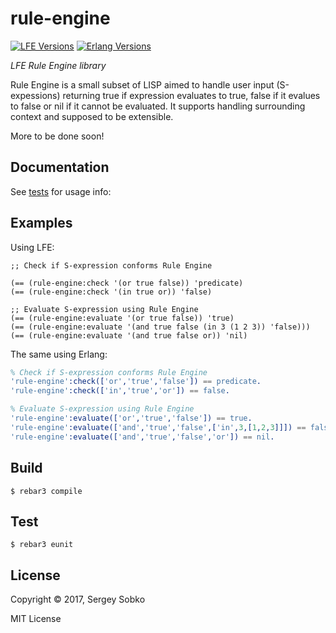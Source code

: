 rule-engine
==========

[![LFE Versions][lfe badge]][lfe]
[![Erlang Versions][erlang badge]][erlang]

*LFE Rule Engine library*

Rule Engine is a small subset of LISP aimed to handle user input (S-expessions) returning true if expression evaluates to true, false if it evalues to false or nil if it cannot be evaluated. It supports handling surrounding context and supposed to be extensible.

More to be done soon!

## Documentation

See [tests] for usage info:

## Examples

Using LFE:

```lfe
;; Check if S-expression conforms Rule Engine

(== (rule-engine:check '(or true false)) 'predicate)
(== (rule-engine:check '(in true or)) 'false)

;; Evaluate S-expression using Rule Engine
(== (rule-engine:evaluate '(or true false)) 'true)
(== (rule-engine:evaluate '(and true false (in 3 (1 2 3)) 'false)))
(== (rule-engine:evaluate '(and true false or)) 'nil)
```

The same using Erlang:

```erlang
% Check if S-expression conforms Rule Engine
'rule-engine':check(['or','true','false']) == predicate.
'rule-engine':check(['in','true','or']) == false.

% Evaluate S-expression using Rule Engine
'rule-engine':evaluate(['or','true','false']) == true.
'rule-engine':evaluate(['and','true','false',['in',3,[1,2,3]]]) == false.
'rule-engine':evaluate(['and','true','false','or']) == nil.
```

## Build

```
$ rebar3 compile
```

## Test

```
$ rebar3 eunit
```

## License

Copyright © 2017, Sergey Sobko

MIT License


[tests]: https://github.com/insomnious-melissa/melissa-rule-engine-lfe/blob/master/test/unit-rule-engine-tests.lfe
[org]: https://github.com/insomnious-melissa
[github]: https://github.com/insomnious-melissa/melissa-rule-engine-lfe
[lfe]: https://github.com/rvirding/lfe
[lfe badge]: https://img.shields.io/badge/lfe-1.2+-blue.svg
[erlang]: https://www.erlang.org/downloads
[erlang badge]: https://img.shields.io/badge/erlang-18+-blue.svg
[github tags]: https://github.com/insomnious-melissa/melissa-rule-engine-lfe/tags
